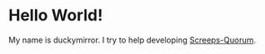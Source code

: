 # Hello World!
My name is duckymirror. I try to help developing [Screeps-Quorum](https://github.com/ScreepsQuorum/screeps-quorum).